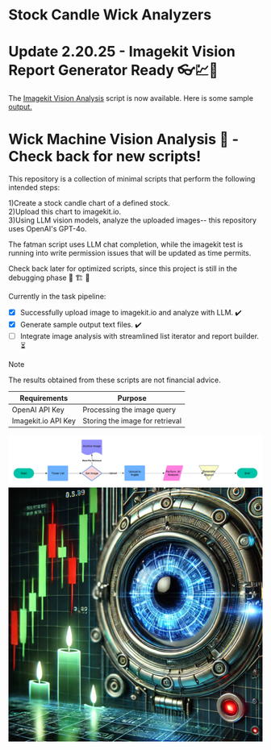 # Stock Candle Wick Analyzers

# Update 2.20.25 - Imagekit Vision Report Generator Ready 👓💹🎊

The [Imagekit Vision Analysis](scripts/Imagekit-Vision-Analysis-version-hourglass.py) script is now available. Here is some sample [output.](outputs/Imagekit-Vision-version-hourglass-sample-output.txt)

# Wick Machine Vision Analysis 🚧 - Check back for new scripts!

This repository is a collection of minimal scripts that perform the following intended steps:

1)Create a stock candle chart of a defined stock.  
2)Upload this chart to imagekit.io.  
3)Using LLM vision models, analyze the uploaded images-- this repository uses OpenAI's GPT-4o.  

The fatman script uses LLM chat completion, while the imagekit test is running into write permission issues that will be updated as time permits.  

Check back later for optimized scripts, since this project is still in the debugging phase :construction: :building_construction: :construction_worker:   

Currently in the task pipeline:  

- [x] Successfully upload image to imagekit.io and analyze with LLM. ✔️
- [x] Generate sample output text files. ✔️
- [ ] Integrate image analysis with streamlined list iterator and report builder. ⏳

> [!NOTE]
> The results obtained from these scripts are not financial advice.  

| Requirements  | Purpose |
| ------------- | ------------- |
| OpenAI API Key  | Processing the image query  |
| Imagekit.io API Key  | Storing the image for retrieval  |  

![Flow Diagram](media/aistockvision.png)
![Cover Image](media/coverimage.png)

